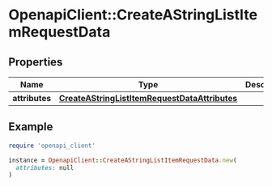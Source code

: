 # OpenapiClient::CreateAStringListItemRequestData

## Properties

| Name | Type | Description | Notes |
| ---- | ---- | ----------- | ----- |
| **attributes** | [**CreateAStringListItemRequestDataAttributes**](CreateAStringListItemRequestDataAttributes.md) |  | [optional] |

## Example

```ruby
require 'openapi_client'

instance = OpenapiClient::CreateAStringListItemRequestData.new(
  attributes: null
)
```

